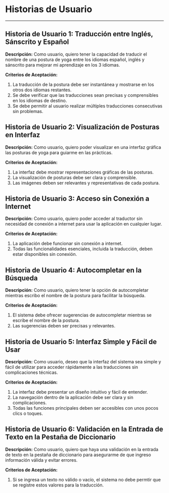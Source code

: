 # Historias de Usuario

---

## Historia de Usuario 1: Traducción entre Inglés, Sánscrito y Español

**Descripción:**
Como usuario, quiero tener la capacidad de traducir el nombre de una postura de yoga entre los idiomas español, inglés y sánscrito para mejorar mi aprendizaje en los 3 idiomas.

**Criterios de Aceptación:**
1. La traducción de la postura debe ser instantánea y mostrarse en los otros dos idiomas restantes.
2. Se debe verificar que las traducciones sean precisas y comprensibles en los idiomas de destino.
3. Se debe permitir al usuario realizar múltiples traducciones consecutivas sin problemas.

## Historia de Usuario 2: Visualización de Posturas en Interfaz

**Descripción:**
Como usuario, quiero poder visualizar en una interfaz gráfica las posturas de yoga para guiarme en las prácticas.

**Criterios de Aceptación:**
1. La interfaz debe mostrar representaciones gráficas de las posturas.
2. La visualización de posturas debe ser clara y comprensible.
3. Las imágenes deben ser relevantes y representativas de cada postura.


## Historia de Usuario 3: Acceso sin Conexión a Internet

**Descripción:**
Como usuario, quiero poder acceder al traductor sin necesidad de conexión a internet para usar la aplicación en cualquier lugar.

**Criterios de Aceptación:**
1. La aplicación debe funcionar sin conexión a internet.
2. Todas las funcionalidades esenciales, incluida la traducción, deben estar disponibles sin conexión.

## Historia de Usuario 4: Autocompletar en la Búsqueda

**Descripción:**
Como usuario, quiero tener la opción de autocompletar mientras escribo el nombre de la postura para facilitar la búsqueda.

**Criterios de Aceptación:**
1. El sistema debe ofrecer sugerencias de autocompletar mientras se escribe el nombre de la postura.
2. Las sugerencias deben ser precisas y relevantes.

## Historia de Usuario 5: Interfaz Simple y Fácil de Usar

**Descripción:**
Como usuario, deseo que la interfaz del sistema sea simple y fácil de utilizar para acceder rápidamente a las traducciones sin complicaciones técnicas.

**Criterios de Aceptación:**
1. La interfaz debe presentar un diseño intuitivo y fácil de entender. 
2. La navegación dentro de la aplicación debe ser clara y sin complicaciones.
3. Todas las funciones principales deben ser accesibles con unos pocos clics o toques.

## Historia de Usuario 6: Validación en la Entrada de Texto en la Pestaña de Diccionario

**Descripción:**
Como usuario, quiero que haya una validación en la entrada de texto en la pestaña de diccionario para asegurarme de que ingreso información válida y evitar errores.

**Criterios de Aceptación:**
1. Si se ingresa un texto no válido o vacío, el sistema no debe permtir que se registre estos valores para la traducción.